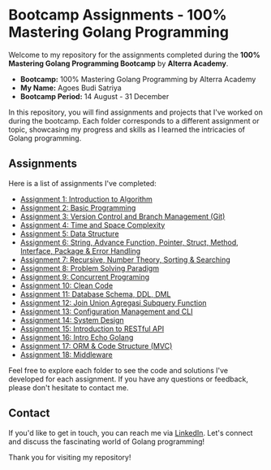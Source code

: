 # Bootcamp Assignments - 100% Mastering Golang Programming

Welcome to my repository for the assignments completed during the **100% Mastering Golang Programming Bootcamp** by **Alterra Academy**.

- **Bootcamp:** 100% Mastering Golang Programming by Alterra Academy
- **My Name:** Agoes Budi Satriya
- **Bootcamp Period:** 14 August - 31 December

In this repository, you will find assignments and projects that I've worked on during the bootcamp. Each folder corresponds to a different assignment or topic, showcasing my progress and skills as I learned the intricacies of Golang programming.

## Assignments

Here is a list of assignments I've completed:

- [Assignment 1: Introduction to Algorithm](/01_Introduction_to_Algorithm/README.md)
- [Assignment 2: Basic Programming](/02_Basic_Programming/README.md)
- [Assignment 3: Version Control and Branch Management (Git)](03_Version_Control_and_Branch_Management_(Git)/README.md)
- [Assignment 4: Time and Space Complexity](04_Time_and_Space_Complexity/README.md)
- [Assignment 5: Data Structure](05_Data_Structure/README.md)
- [Assignment 6: String, Advance Function, Pointer, Struct, Method, Interface, Package & Error Handling](06_String_Advance_Function_Pointer_Struct_Method_Interface_Package_Error_Handling/README.md)
- [Assignment 7: Recursive, Number Theory, Sorting & Searching](07_Recursive_Number_Theory_Sorting_Searching/README.md)
- [Assignment 8: Problem Solving Paradigm](08_Problem_Solving_Paradigm/README.md)
- [Assignment 9: Concurrent Programing](09_Concurrent_Programing/README.md)
- [Assignment 10: Clean Code](10_Clean_Code/README.md)
- [Assignment 11: Database Schema, DDL, DML](11_Database_Schema_DDL_DML/README.md)
- [Assignment 12: Join Union Agregasi Subquery Function](12_Join_Union_Agregasi_Subquery_Function/README.md)
- [Assignment 13: Configuration Management and CLI](13_Configuration_Management_and_CLI/README.md)
- [Assignment 14: System Design](14_System_Design/README.md)
- [Assignment 15: Introduction to RESTful API](15_Introduction_to_RESTful_API/README.md)
- [Assignment 16: Intro Echo Golang](16_Intro_Echo_Golang/README.md)
- [Assignment 17: ORM & Code Structure (MVC)](17_ORM_Code_Structure_MVC/README.md)
- [Assignment 18: Middleware](18_Middleware/README.md)



Feel free to explore each folder to see the code and solutions I've developed for each assignment. If you have any questions or feedback, please don't hesitate to contact me.

## Contact

If you'd like to get in touch, you can reach me via [LinkedIn](https://www.linkedin.com/in/aszaychik/). Let's connect and discuss the fascinating world of Golang programming!

Thank you for visiting my repository!
